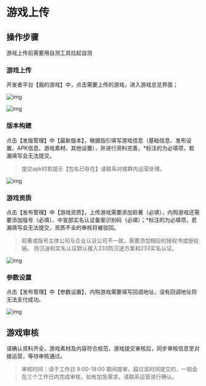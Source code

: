  # 游戏上传

 ## 操作步骤

游戏上传前需要用自测工具拉起自测

### 游戏上传

开发者平台【我的游戏】中，点击需要上传的游戏，进入游戏总览界面；

![img](https://arkimg.ark.online/(null)-20240520170501922.png)

![img](https://arkimg.ark.online/(null)-20240520170502232.png)

### 版本构建

点击【发版管理】中【最新版本】，根据指引填写游戏信息（基础信息、发布设置、APK信息、游戏素材、其他设置），并进行资料完善，*标注的为必填项，若漏填写会无法提交。

> 提交apk时若提示【包名已存在】请联系对接群内运营处理。

![img](https://arkimg.ark.online/(null)-20240520170502007.png)

### 游戏资质

点击【发布管理】中【游戏资质】，上传游戏需要添加软著（必填），内购游戏还需要添加版号（必填）、中宣部实名认证备案识别码（必填）；*标注的为必填项，若漏填写会无法提交，资质不全的审核将被驳回。

> 软著或版号主体公司与企业认证公司不一致，需要添加相应的授权书或授权链。
> 防沉迷和实名认证默认接入233防沉迷方案和233实名认证。

![img](https://arkimg.ark.online/(null)-20240520170502063.png)

### 参数设置

点击【发布管理】中【参数设置】，内购游戏需要填写回调地址，没有回调地址将无法支付成功。

![img](https://arkimg.ark.online/(null)-20240520170502089.png)

 ## 游戏审核

请确认资料齐全，游戏素材及内容符合规范，游戏提交审核后，同步审核信息至对接运营，等待审核通过。

> 审核时间：请于工作日 9:00-18:00 期间提审，超过该时间提交的，一般会在三个工作日内完成审核，如有加急需求，请联系运营进行确认。